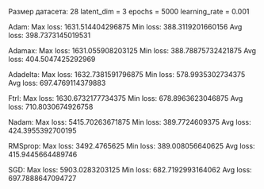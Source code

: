 Размер датасета: 28
latent_dim = 3
epochs = 5000
learning_rate = 0.001


Adam:
Max loss: 1631.514404296875
Min loss: 388.3119201660156
Avg loss: 398.7373145019531

Adamax:
Max loss: 1631.055908203125
Min loss: 388.78875732421875
Avg loss: 404.5047425292969

Adadelta:
Max loss: 1632.7381591796875
Min loss: 578.9935302734375
Avg loss: 697.4769114379883

Ftrl:
Max loss: 1630.6732177734375
Min loss: 678.8963623046875
Avg loss: 710.8030674926758

Nadam:
Max loss: 5415.70263671875
Min loss: 389.7724609375
Avg loss: 424.3955392700195

RMSprop:
Max loss: 3492.4765625
Min loss: 389.008056640625
Avg loss: 415.9445664489746

SGD:
Max loss: 5903.0283203125
Min loss: 682.7192993164062
Avg loss: 697.7888647094727
